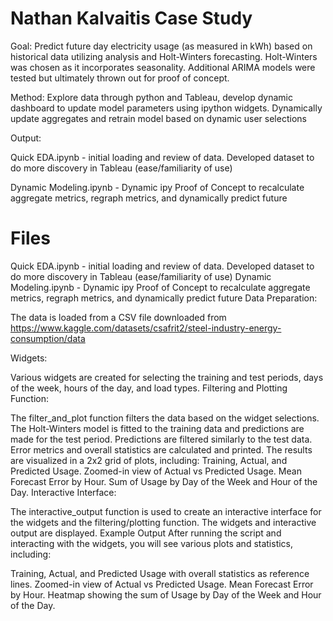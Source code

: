 # Nathan Kalvaitis Case Study
Goal: Predict future day electricity usage (as measured in kWh) based on historical data utilizing analysis and Holt-Winters forecasting. Holt-Winters was chosen as it incorporates seasonality. Additional ARIMA models were tested but ultimately thrown out for proof of concept. 

Method: Explore data through python and Tableau, develop dynamic dashboard to update model parameters using ipython widgets. Dynamically update aggregates and retrain model based on dynamic user selections

Output: 

Quick EDA.ipynb - initial loading and review of data. Developed dataset to do more discovery in Tableau (ease/familiarity of use)

Dynamic Modeling.ipynb - Dynamic ipy Proof of Concept to recalculate aggregate metrics, regraph metrics, and dynamically predict future 

# Files
Quick EDA.ipynb - initial loading and review of data. Developed dataset to do more discovery in Tableau (ease/familiarity of use)
Dynamic Modeling.ipynb - Dynamic ipy Proof of Concept to recalculate aggregate metrics, regraph metrics, and dynamically predict future 
Data Preparation:

The data is loaded from a CSV file downloaded from https://www.kaggle.com/datasets/csafrit2/steel-industry-energy-consumption/data

Widgets:

Various widgets are created for selecting the training and test periods, days of the week, hours of the day, and load types.
Filtering and Plotting Function:

The filter_and_plot function filters the data based on the widget selections.
The Holt-Winters model is fitted to the training data and predictions are made for the test period.
Predictions are filtered similarly to the test data.
Error metrics and overall statistics are calculated and printed.
The results are visualized in a 2x2 grid of plots, including:
Training, Actual, and Predicted Usage.
Zoomed-in view of Actual vs Predicted Usage.
Mean Forecast Error by Hour.
Sum of Usage by Day of the Week and Hour of the Day.
Interactive Interface:

The interactive_output function is used to create an interactive interface for the widgets and the filtering/plotting function.
The widgets and interactive output are displayed.
Example Output
After running the script and interacting with the widgets, you will see various plots and statistics, including:

Training, Actual, and Predicted Usage with overall statistics as reference lines.
Zoomed-in view of Actual vs Predicted Usage.
Mean Forecast Error by Hour.
Heatmap showing the sum of Usage by Day of the Week and Hour of the Day.

